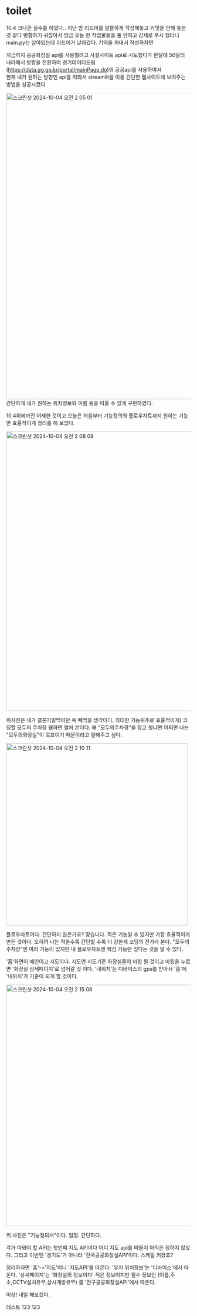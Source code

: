 # toilet


10.4 크나큰 실수를 하였다..  지난 밤 리드미를 알뜰하게 작성해놓고 커밋을 안해 놓은 것 같다 
병합하기 귀찮아서 방금 오늘 한 작업물들을 풀 안하고 강제로 푸시 했더니 main.py는 살아있는데 리드미가 날라갔다.
기억을 꺼내서 작성하자면

지금까지 공공화장실 api를 사용할려고 사설사이트 api로 시도했다가 한달에 50달러 내라해서 방향을 전환하여 
경기데이터드림(https://data.gg.go.kr/portal/mainPage.do)의 공공api를 사용하여서  
현재 내가 원하는 방향인 api를 따와서 streamlit을 이용 간단한 웹사이트에 보여주는 방법을 성공시켰다



<img width="835" alt="스크린샷 2024-10-04 오전 2 05 01" src="https://github.com/user-attachments/assets/821d4b9a-481d-4b79-8ffb-62f9acfc977d">
간단하게 내가 원하는 위치정보와 이름 등을 따올 수 있게 구현하였다.





10.4위에까진 어제한 것이고 오늘은 처음부터 기능정의와 플로우차트까지 원하는 기능만 효율적이게 정리를 해 보았다.


<img width="762" alt="스크린샷 2024-10-04 오전 2 08 09" src="https://github.com/user-attachments/assets/f0253670-5bf7-4a6b-9a8c-ee717fbaf54c">

위사진은 내가 클론?(알맥이만 쏙 빼먹을 생각이다, 최대한 기능위주로 효율적이게) 코딩할 모두의 주차장 웹하면 캡쳐 본이다.
왜 "모두의주차장"을 참고 했냐면 어쩌면 나는 "모두의화장실"이 목표이기 때문이라고 말해주고 싶다.



<img width="496" alt="스크린샷 2024-10-04 오전 2 10 11" src="https://github.com/user-attachments/assets/4d8ab5ad-5927-4706-9d4e-ff57289a2637">

플로우차트이다. 간단하지 않은가요?  맞습니다. 
적은 기능일 수 있지만 가장 효율적이게 만든 것이다. 오히려 나는 적을수록 간단할 수록 더 강한게 코딩의 진가라 본다.
"모두의주차장"엔 여러 기능이 있지만 내 플로우차트엔 핵심 기능만 있다는 것을 알 수 있다.

'홈'화면이 메인이고 지도이다. 
지도엔 지도기준 화장실들이 마킹 될 것이고 마킹을 누르면 '화장실 상세페이지'로 넘어갈 것 이다.
'내위치'는 디바이스의 gps를 받아서 '홈'에 '내위치'가 기준이 되게 할 것이다.



<img width="658" alt="스크린샷 2024-10-04 오전 2 15 08" src="https://github.com/user-attachments/assets/7e72f6f6-e2f7-4263-b8d8-cec8182cda5a">

위 사진은 "기능정의서"이다.
엄청. 간단하다.

각가 따와야 할 API는 첫번쨰 지도 API이다 어디 지도 api를 따올지 아직은 정하지 않았다.
그리고 이번엔 '경기도'가 아니라 '전국공공화장실API'이다. 스케일 커졌죠?

정리하자면
'홈'->'지도'이니 '지도API'를 따온다.
'유저 위치정보'는 '디바이스'에서 따온다.
'상세페이지'는 '화장실의 정보이다' 적은 정보이지만 필수 정보인 (이름,주소,CCTV설치유무,상시개방유무)
를 '전구공공화장실API'에서 따온다.

이상! 내일 해보겠다.







테스트 123 123




